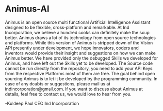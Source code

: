 # Animus-AI
Animus is an open source multi functional Artificial Intelligence Assistant designed to be flexible, cross-platform and remarkable.
At Ind Incorporation, we believe a hundred cooks can definitely make the soup better. Animus draws a lot of its technology from open source technologies and platforms. While this version of Animus is stripped down of the Vision API presently under development, we hope innovators, coders and inventors would provide their insight and suggestions on how we can make Animus better. We have provided only the debugged Skills we developed for Animus, and have left out the Skills yet to be developed. The Source code cannot be run directly from the repository, you need to add your API Keys from the respective Platforms most of them are free. The goal behind open sourcing Animus is to let it be developed by the programming community. In case of any doubts or suggestions, please mail us at indincorporation@gmail.com. If you want to discuss about Animus at details, feel free to contact us, we would love to hear from you.

-Kuldeep Paul
CEO 
Ind Incorporation
